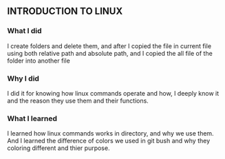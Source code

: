 
## INTRODUCTION TO LINUX

### What I did

I create folders and delete them, and after I copied the file in current file using both relative path and absolute path, and I copied the all file of the folder into another file

### Why I did

I did it for knowing how linux commands operate and how, I deeply know it and the reason they use them and their functions.

### What I learned

I learned how linux commands works in directory, and why we use them. And I learned the difference of colors we used in git bush and why they coloring different and thier purpose.


